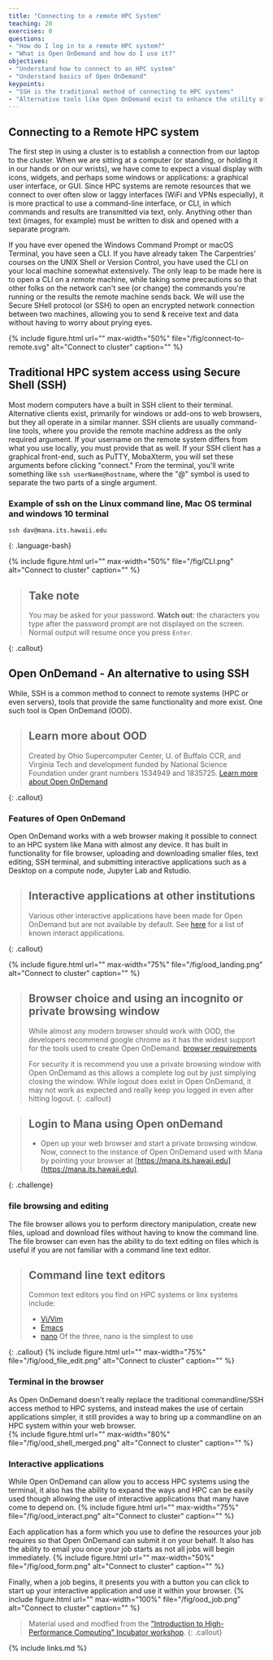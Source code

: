 ```yaml
---
title: "Connecting to a remote HPC System"
teaching: 20
exercises: 0
questions:
- "How do I log in to a remote HPC system?"
- "What is Open OnDemand and how do I use it?"
objectives:
- "Understand how to connect to an HPC system"
- "Understand basics of Open OnDemand"
keypoints:
- "SSH is the traditional method of connecting to HPC systems"
- "Alternative tools like Open OnDemand exist to enhance the utility of and simplify the access to an HPC system"
---
```


## Connecting to a Remote HPC system
The first step in using a cluster is to establish a connection from our laptop
to the cluster. When we are sitting at a computer (or standing, or holding it
in our hands or on our wrists), we have come to expect a visual display with
icons, widgets, and perhaps some windows or applications: a graphical user
interface, or GUI. Since HPC systems are remote resources that we connect
to over often slow or laggy interfaces (WiFi and VPNs especially), it is more
practical to use a command-line interface, or CLI, in which commands and
results are transmitted via text, only. Anything other than text (images, for
example) must be written to disk and opened with a separate program.

If you have ever opened the Windows Command Prompt or macOS Terminal, you have
seen a CLI. If you have already taken The Carpentries' courses on the UNIX
Shell or Version Control, you have used the CLI on your local machine somewhat
extensively. The only leap to be made here is to open a CLI on a *remote*
machine, while taking some precautions so that other folks on the network can't
see (or change) the commands you're running or the results the remote machine
sends back. We will use the Secure SHell protocol (or SSH) to open an encrypted
network connection between two machines, allowing you to send & receive text
and data without having to worry about prying eyes.

{% include figure.html url="" max-width="50%"
   file="/fig/connect-to-remote.svg"
   alt="Connect to cluster" caption="" %}


## Traditional HPC system access using Secure Shell (SSH)

Most modern computers have a built in SSH client to their terminal.
Alternative clients exist, primarily for windows or add-ons to web browsers, 
but they all operate in a similar manner. SSH clients are usually command-line tools, where you 
provide the remote machine address as the only required argument. 
If your username on the remote system differs from what
you use locally, you must provide that as well. If your SSH client has a
graphical front-end, such as PuTTY, MobaXterm, you will set these arguments
before clicking "connect." From the terminal, you'll write something like `ssh
userName@hostname`, where the "@" symbol is used to separate the two parts of a
single argument.

### Example of ssh on the Linux command line, Mac OS terminal and windows 10 terminal 
```
ssh dav@mana.its.hawaii.edu
```
{: .language-bash}

{% include figure.html url="" max-width="50%"
   file="/fig/CLI.png"
   alt="Connect to cluster" caption="" %}

> ## Take note
>
> You may be asked for your password. **Watch out**: the
> characters you type after the password prompt are not displayed on the screen.
> Normal output will resume once you press `Enter`.
> 
{: .callout}

## Open OnDemand - An alternative to using SSH

While, SSH is a common method to connect to remote systems (HPC or even servers), tools that provide
the same functionality and more exist.  One such tool is Open OnDemand (OOD).

> ## Learn more about OOD
>
> Created by Ohio Supercomputer Center, U. of Buffalo CCR, and Virginia Tech
> and development funded by National Science Foundation under 
> grant numbers 1534949 and 1835725. [Learn more about Open OnDemand](http://openondemand.org/)
>
{: .callout}

### Features of Open OnDemand

Open OnDemand works with a web browser making it possible to connect to an HPC system like Mana
with almost any device.  It has built in functionality for file browser, uploading and downloading 
smaller files, text editing, SSH terminal, and submitting interactive applications such as a Desktop 
on a compute node, Jupyter Lab and Rstudio.

> ## Interactive applications at other institutions
>
> Various other interactive applications have been made for Open OnDemand but are not available by default.
> See [here](https://osc.github.io/ood-documentation/master/install-ihpc-apps.html#) for a list of known interact appilications. 
>
{: .callout}

{% include figure.html url="" max-width="75%"
   file="/fig/ood_landing.png"
   alt="Connect to cluster" caption="" %}


> ## Browser choice and using an incognito or private browsing window
> 
> While almost any modern browser should work with OOD, the developers recommend google chrome as it has the widest support
> for the tools used to create Open OnDemand. [browser requirements](https://osc.github.io/ood-documentation/latest/requirements.html#browser-requirements)
>
> For security it is recommend you use a private browsing window with Open OnDemand as this allows a complete
> log out by just simplying closing the window.  While logout does exist in Open OnDemand, it may not work as
> expected and really keep you logged in even after hitting logout.
{: .callout}

> ## Login to Mana using Open onDemand
> 
> * Open up your web browser and start a private browsing window.  Now, connect to the instance of Open OnDemand used with Mana by
> pointing your browser at [https://mana.its.hawaii.edu](https://mana.its.hawaii.edu). 
>
{: .challenge}

### file browsing and editing
The file browser allows you to perform directory manipulation, create new files, upload and download files without having to know the command line.
The file browser can even has the ability to do text editing on files 
which is useful if you are not familiar with a command line text editor.
> ## Command line text editors
>
> Common text editors you find on HPC systems or linx systems include:
> * [Vi/Vim](https://www.vim.org/)
> * [Emacs](https://www.gnu.org/software/emacs/)
> * [nano](https://www.nano-editor.org/)
> Of the three, nano is the simplest to use
>
{: .callout}
{% include figure.html url="" max-width="75%"
   file="/fig/ood_file_edit.png"
   alt="Connect to cluster" caption="" %}

 
### Terminal in the browser
As Open OnDemand doesn't really replace the traditional commandline/SSH access method to HPC systems,
and instead makes the use of certain applications simpler, it still provides a way to bring up a commandline
on an HPC system within your web browser.  
  {% include figure.html url="" max-width="80%"
   file="/fig/ood_shell_merged.png"
   alt="Connect to cluster" caption="" %}



### Interactive applications
 While Open OnDemand can allow you to access HPC systems using the terminal, it also has the ability to expand the ways
 and HPC can be easily used though allowing the use of interactive applications that many have come to depend on.
  {% include figure.html url="" max-width="75%"
   file="/fig/ood_interact.png"
   alt="Connect to cluster" caption="" %}

Each application has a form which you use to define the resources your job requires so that Open OnDemand can submit it on your behalf.
It also has the ability to email you once your job starts as not all jobs will begin immediately.
  {% include figure.html url="" max-width="50%"
   file="/fig/ood_form.png"
   alt="Connect to cluster" caption="" %}

Finally, when a job begins, it presents you with a button you can click to start up your interactive application and use it within your 
browser.
  {% include figure.html url="" max-width="100%"
   file="/fig/ood_job.png"
   alt="Connect to cluster" caption="" %}

> Material used and modfied from the 
> ["Introduction to High-Performance Computing" Incubator workshop](https://carpentries-incubator.github.io/hpc-intro/).
{: .callout}

{% include links.md %}
